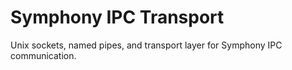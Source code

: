 # Symphony IPC Transport

Unix sockets, named pipes, and transport layer for Symphony IPC communication.